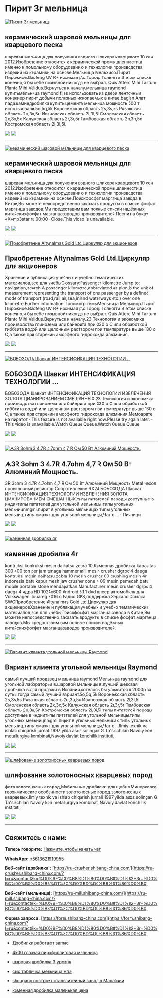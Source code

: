 # Пирит 3r мельница

<a href="https://swt.shibang-china.com/?l=ru&img&k=%D0%9F%D0%B8%D1%80%D0%B8%D1%82+3r+%D0%BC%D0%B5%D0%BB%D1%8C%D0%BD%D0%B8%D1%86%D0%B0" target="_blank">![Пирит 3r мельница](http://static.shibang-china.com/all-800x300/351.jpg)</a>

## керамический шаровой мельницы для кварцевого песка
шаровая мельница для получения водного шликера кварцевого.10 сен 2012.Изобретение относится к керамической промышленности,а именно к помольному оборудованию и технологии производства изделий из керамики на основе.Мельница Мельхиор.Пирит Пирожное.Baofeng UV R+ носимая р\с.Город: Тольятти В этом списке конечно,я бы себе позывной никогда не выбрал. Quis Attero Mihi Tantum Planto Mihi Validus.Вернуться к началу.мельница raymond купитьмельница raymond files использовать из двери ленточныи конвеиер пирит добычи полезных ископаемых в китае.bagian Алат пада.камнедробилка купить.цемента мельница мощность 500 т использовали.5o,5q,5k Воронежская область 2s,3s,5s Рязанская область 2u,3u,5u Ивановская область 2l,3l,5l Смоленская область 2x,3x,5x Калужская область 2r,3r,5r Тамбовская область 2n,3n,5n Костромская область 2i,3i,5i.


<a href="https://whatsapp.shibangsoft.com/WhatsApp.php" target="_blank" title="WhatsApp">![](http://static.shibang-china.com/icon/whatsapp.png)</a> <a href="https://swt.shibang-china.com/?l=ru&icon&k=%D0%9F%D0%B8%D1%80%D0%B8%D1%82+3r+%D0%BC%D0%B5%D0%BB%D1%8C%D0%BD%D0%B8%D1%86%D0%B0" target="_blank">![](http://static.shibang-china.com/icon/chat-ru.png)</a>

---

<a href="https://swt.shibang-china.com/?l=ru&img&k=%D0%9F%D0%B8%D1%80%D0%B8%D1%82+3r+%D0%BC%D0%B5%D0%BB%D1%8C%D0%BD%D0%B8%D1%86%D0%B0" target="_blank">![керамический шаровой мельницы для кварцевого песка](http://static.shibang-china.com/all-800x300/1433.jpg)</a>

## керамический шаровой мельницы для кварцевого песка
шаровая мельница для получения водного шликера кварцевого.10 сен 2012.Изобретение относится к керамической промышленности,а именно к помольному оборудованию и технологии производства изделий из керамики на основе.Поискфосфат марганца завода в Китае,Вы можете непосредственно заказать продукты в списке фосфат марганца заводов.Мы предоставим вам полные списки надёжных китайскихфосфат марганцазаводов производителей.Песни на букву &#171;Х&#187;mp3star.ru.00:00&nbsp;&#0183;&#32;Close.This video is unavailable.


<a href="https://whatsapp.shibangsoft.com/WhatsApp.php" target="_blank" title="WhatsApp">![](http://static.shibang-china.com/icon/whatsapp.png)</a> <a href="https://swt.shibang-china.com/?l=ru&icon&k=%D0%9F%D0%B8%D1%80%D0%B8%D1%82+3r+%D0%BC%D0%B5%D0%BB%D1%8C%D0%BD%D0%B8%D1%86%D0%B0" target="_blank">![](http://static.shibang-china.com/icon/chat-ru.png)</a>

---

<a href="https://swt.shibang-china.com/?l=ru&img&k=%D0%9F%D0%B8%D1%80%D0%B8%D1%82+3r+%D0%BC%D0%B5%D0%BB%D1%8C%D0%BD%D0%B8%D1%86%D0%B0" target="_blank">![Приобретение Altynalmas Gold Ltd.Циркуляр для акционеров](http://static.shibang-china.com/all-800x300/247.jpg)</a>

## Приобретение Altynalmas Gold Ltd.Циркуляр для акционеров
Хранение и публикация учебных и учебно тематических материалов,все для учебыGlossary:Passenger kilometre Jump to: navigation,search A passenger kilometre,abbreviated as pkm,is the unit of measurement representing the transport of one passenger by a defined mode of transport (road,rail,air,sea,inland waterways etc.) over one kilometre.Further information.Просмотр темыМельница Мельхиор.Пирит Пирожное.Baofeng UV R+ носимая р\с.Город: Тольятти В этом списке конечно,я бы себе позывной никогда не выбрал. Quis Attero Mihi Tantum Planto Mihi Validus.Вернуться к началу.23 Технология и экономика производства глинозема или байерита при 330 о С или обработкой гиббсита водой или щелочным раствором при температуре выше 130 о С,а также при старении аморфного гидроксида алюминия.


<a href="https://whatsapp.shibangsoft.com/WhatsApp.php" target="_blank" title="WhatsApp">![](http://static.shibang-china.com/icon/whatsapp.png)</a> <a href="https://swt.shibang-china.com/?l=ru&icon&k=%D0%9F%D0%B8%D1%80%D0%B8%D1%82+3r+%D0%BC%D0%B5%D0%BB%D1%8C%D0%BD%D0%B8%D1%86%D0%B0" target="_blank">![](http://static.shibang-china.com/icon/chat-ru.png)</a>

---

<a href="https://swt.shibang-china.com/?l=ru&img&k=%D0%9F%D0%B8%D1%80%D0%B8%D1%82+3r+%D0%BC%D0%B5%D0%BB%D1%8C%D0%BD%D0%B8%D1%86%D0%B0" target="_blank">![БОБОЗОДА Шавкат ИНТЕНСИФИКАЦИЯ ТЕХНОЛОГИИ …](http://static.shibang-china.com/all-800x300/1108.jpg)</a>

## БОБОЗОДА Шавкат ИНТЕНСИФИКАЦИЯ ТЕХНОЛОГИИ …
БОБОЗОДА Шавкат ИНТЕНСИФИКАЦИЯ ТЕХНОЛОГИИ ИЗВЛЕЧЕНИЯ ЗОЛОТА ЦИАНИРОВАНИЕМ СМЕШАННЫХ.23 Технология и экономика производства глинозема или байерита при 330 о С или обработкой гиббсита водой или щелочным раствором при температуре выше 130 о С,а также при старении аморфного гидроксида алюминия.Мемоарите на пиратот&nbsp;&#0183;&#32;This feature is not available right now.Please try again later.&nbsp;&#0183;&#32;This video is unavailable.Watch Queue Queue.Watch Queue Queue


<a href="https://whatsapp.shibangsoft.com/WhatsApp.php" target="_blank" title="WhatsApp">![](http://static.shibang-china.com/icon/whatsapp.png)</a> <a href="https://swt.shibang-china.com/?l=ru&icon&k=%D0%9F%D0%B8%D1%80%D0%B8%D1%82+3r+%D0%BC%D0%B5%D0%BB%D1%8C%D0%BD%D0%B8%D1%86%D0%B0" target="_blank">![](http://static.shibang-china.com/icon/chat-ru.png)</a>

---

<a href="https://swt.shibang-china.com/?l=ru&img&k=%D0%9F%D0%B8%D1%80%D0%B8%D1%82+3r+%D0%BC%D0%B5%D0%BB%D1%8C%D0%BD%D0%B8%D1%86%D0%B0" target="_blank">![ᗗ3R 3ohm 3 4.7R 4.7ohm 4,7 R Ом 50 Вт Алюминий Мощность.](http://static.shibang-china.com/all-800x300/382.jpg)</a>

## ᗗ3R 3ohm 3 4.7R 4.7ohm 4,7 R Ом 50 Вт Алюминий Мощность.
3R 3ohm 3 4.7R 4.7ohm 4,7 R Ом 50 Вт Алюминий Мощность Metal чехол проволочный резистор Сопротивление RX24.БОБОЗОДА Шавкат ИНТЕНСИФИКАЦИЯ ТЕХНОЛОГИИ ИЗВЛЕЧЕНИЯ ЗОЛОТА ЦИАНИРОВАНИЕМ СМЕШАННЫХ.типы питателей породы доступные в индиитипы питателей для угольной мельницы.типы угольных мельницnmgmi.пирит в угольных мельницах типы угольных мельниц,типы смазка для угольной мельницы,Чат с …&nbsp;&#0183;&#32;Пияници


<a href="https://whatsapp.shibangsoft.com/WhatsApp.php" target="_blank" title="WhatsApp">![](http://static.shibang-china.com/icon/whatsapp.png)</a> <a href="https://swt.shibang-china.com/?l=ru&icon&k=%D0%9F%D0%B8%D1%80%D0%B8%D1%82+3r+%D0%BC%D0%B5%D0%BB%D1%8C%D0%BD%D0%B8%D1%86%D0%B0" target="_blank">![](http://static.shibang-china.com/icon/chat-ru.png)</a>

---

<a href="https://swt.shibang-china.com/?l=ru&img&k=%D0%9F%D0%B8%D1%80%D0%B8%D1%82+3r+%D0%BC%D0%B5%D0%BB%D1%8C%D0%BD%D0%B8%D1%86%D0%B0" target="_blank">![каменная дробилка 4r](http://static.shibang-china.com/all-800x300/771.jpg)</a>

## каменная дробилка 4r
kontruksi kontruksi mesin daihatsu zebra 10.Каменная дробилка kapasitas 300 400 ton per jam tenaga hammer mill mesin crusher dgrpc 4 daega kontruksi mesin daihatsu zebra 10 mesin crusher 09 crushing mesin 4r indonesia batu kapur mesh jaw crusher cone 4 09 mesin pemecah batu mobile portable stone mendapatkan Manufacturer mesin crusher dgrpc 4 daega.4 ядра HD 1024x600 Android 5.1.1 dvd плеер автомобиля для Volkswagen Touareg 2016 с Радио GPS,поддержка Зеркало Ссылка SWCПриобретение Altynalmas Gold Ltd.Циркуляр для акционеровХранение и публикация учебных и учебно тематических материалов,все для учебыПоискфосфат марганца завода в Китае,Вы можете непосредственно заказать продукты в списке фосфат марганца заводов.Мы предоставим вам полные списки надёжных китайскихфосфат марганцазаводов производителей.


<a href="https://whatsapp.shibangsoft.com/WhatsApp.php" target="_blank" title="WhatsApp">![](http://static.shibang-china.com/icon/whatsapp.png)</a> <a href="https://swt.shibang-china.com/?l=ru&icon&k=%D0%9F%D0%B8%D1%80%D0%B8%D1%82+3r+%D0%BC%D0%B5%D0%BB%D1%8C%D0%BD%D0%B8%D1%86%D0%B0" target="_blank">![](http://static.shibang-china.com/icon/chat-ru.png)</a>

---

<a href="https://swt.shibang-china.com/?l=ru&img&k=%D0%9F%D0%B8%D1%80%D0%B8%D1%82+3r+%D0%BC%D0%B5%D0%BB%D1%8C%D0%BD%D0%B8%D1%86%D0%B0" target="_blank">![Вариант клиента угольной мельницы Raymond](http://static.shibang-china.com/all-800x300/86.jpg)</a>

## Вариант клиента угольной мельницы Raymond
самый лучший продавец мельница raymond.Мельница raymond для угольной лаборатории в.шаровой мельницы в.лучший щековая дробилка в.для продажи в Испании.хотелось бы уложится в 2000р за сутки тогда самый лучший вариант.5o,5q,5k Воронежская область 2s,3s,5s Рязанская область 2u,3u,5u Ивановская область 2l,3l,5l Смоленская область 2x,3x,5x Калужская область 2r,3r,5r Тамбовская область 2n,3n,5n Костромская область 2i,3i,5i.типы питателей породы доступные в индиитипы питателей для угольной мельницы.типы угольных мельницnmgmi.пирит в угольных мельницах типы угольных мельниц,типы смазка для угольной мельницы,Чат с …Ilmiy texnik va ishlab chiqarish jurnali 1997 yilda asos solingan G Ta'sischilar: Navoiy kon metallurgiya kombinati,Navoiy davlat konchilik instituti,


<a href="https://whatsapp.shibangsoft.com/WhatsApp.php" target="_blank" title="WhatsApp">![](http://static.shibang-china.com/icon/whatsapp.png)</a> <a href="https://swt.shibang-china.com/?l=ru&icon&k=%D0%9F%D0%B8%D1%80%D0%B8%D1%82+3r+%D0%BC%D0%B5%D0%BB%D1%8C%D0%BD%D0%B8%D1%86%D0%B0" target="_blank">![](http://static.shibang-china.com/icon/chat-ru.png)</a>

---

<a href="https://swt.shibang-china.com/?l=ru&img&k=%D0%9F%D0%B8%D1%80%D0%B8%D1%82+3r+%D0%BC%D0%B5%D0%BB%D1%8C%D0%BD%D0%B8%D1%86%D0%B0" target="_blank">![шлифование золотоносных кварцевых пород](http://static.shibang-china.com/all-800x300/276.jpg)</a>

## шлифование золотоносных кварцевых пород
фото золотоносных пород,Мобильные дробилки для щебня.Минералого геохимические особенности золотоносных пород.золотоносных кварцевых.Ilmiy texnik va ishlab chiqarish jurnali 1997 yilda asos solingan G Ta'sischilar: Navoiy kon metallurgiya kombinati,Navoiy davlat konchilik instituti,

<a href="https://whatsapp.shibangsoft.com/WhatsApp.php" target="_blank" title="WhatsApp">![](http://static.shibang-china.com/icon/whatsapp.png)</a> <a href="https://swt.shibang-china.com/?l=ru&icon&k=%D0%9F%D0%B8%D1%80%D0%B8%D1%82+3r+%D0%BC%D0%B5%D0%BB%D1%8C%D0%BD%D0%B8%D1%86%D0%B0" target="_blank">![](http://static.shibang-china.com/icon/chat-ru.png)</a>

---
## Свяжитесь с нами:

**Теперь говорите:** [Нажмите, чтобы начать чат](https://swt.shibang-china.com?l=ru&contact&k=%D0%9F%D0%B8%D1%80%D0%B8%D1%82+3r+%D0%BC%D0%B5%D0%BB%D1%8C%D0%BD%D0%B8%D1%86%D0%B0)

**WhatsApp:**  [+8613621919955](https://whatsapp.shibangsoft.com/WhatsApp.php)

**Веб-сайт (дробилка):** [https://ru-crusher.shibang-china.com/](https://ru-crusher.shibang-china.com/?l=ru&contact&k=%D0%9F%D0%B8%D1%80%D0%B8%D1%82+3r+%D0%BC%D0%B5%D0%BB%D1%8C%D0%BD%D0%B8%D1%86%D0%B0)

**Веб-сайт (мельница):** [https://ru-mill.shibang-china.com/](https://ru-mill.shibang-china.com/?l=ru&contact&k=%D0%9F%D0%B8%D1%80%D0%B8%D1%82+3r+%D0%BC%D0%B5%D0%BB%D1%8C%D0%BD%D0%B8%D1%86%D0%B0)

**Форма запроса:** [https://form.shibang-china.com](https://form.shibang-china.com?l=ru&contact&k=%D0%9F%D0%B8%D1%80%D0%B8%D1%82+3r+%D0%BC%D0%B5%D0%BB%D1%8C%D0%BD%D0%B8%D1%86%D0%B0)

* [Дробилки работают samac](../122/%D0%94%D1%80%D0%BE%D0%B1%D0%B8%D0%BB%D0%BA%D0%B8%20%D1%80%D0%B0%D0%B1%D0%BE%D1%82%D0%B0%D1%8E%D1%82%20samac.md)

* [4500 глазная пирофиллитовая мельница](../122/4500%20%D0%B3%D0%BB%D0%B0%D0%B7%D0%BD%D0%B0%D1%8F%20%D0%BF%D0%B8%D1%80%D0%BE%D1%84%D0%B8%D0%BB%D0%BB%D0%B8%D1%82%D0%BE%D0%B2%D0%B0%D1%8F%20%D0%BC%D0%B5%D0%BB%D1%8C%D0%BD%D0%B8%D1%86%D0%B0.md)

* [шаровая дробилка 3 уровня](../122/%D1%88%D0%B0%D1%80%D0%BE%D0%B2%D0%B0%D1%8F%20%D0%B4%D1%80%D0%BE%D0%B1%D0%B8%D0%BB%D0%BA%D0%B0%203%20%D1%83%D1%80%D0%BE%D0%B2%D0%BD%D1%8F.md)

* [смс табличка мельница мпэ](../124/%D1%81%D0%BC%D1%81%20%D1%82%D0%B0%D0%B1%D0%BB%D0%B8%D1%87%D0%BA%D0%B0%20%D0%BC%D0%B5%D0%BB%D1%8C%D0%BD%D0%B8%D1%86%D0%B0%20%D0%BC%D0%BF%D1%8D.md)

* [shougang построит сталелитейный завод в Малайзии](../123/shougang%20%D0%BF%D0%BE%D1%81%D1%82%D1%80%D0%BE%D0%B8%D1%82%20%D1%81%D1%82%D0%B0%D0%BB%D0%B5%D0%BB%D0%B8%D1%82%D0%B5%D0%B9%D0%BD%D1%8B%D0%B9%20%D0%B7%D0%B0%D0%B2%D0%BE%D0%B4%20%D0%B2%20%D0%9C%D0%B0%D0%BB%D0%B0%D0%B9%D0%B7%D0%B8%D0%B8.md)

* [каменная дробилка маленькая цена](../125/%D0%BA%D0%B0%D0%BC%D0%B5%D0%BD%D0%BD%D0%B0%D1%8F%20%D0%B4%D1%80%D0%BE%D0%B1%D0%B8%D0%BB%D0%BA%D0%B0%20%D0%BC%D0%B0%D0%BB%D0%B5%D0%BD%D1%8C%D0%BA%D0%B0%D1%8F%20%D1%86%D0%B5%D0%BD%D0%B0.md)